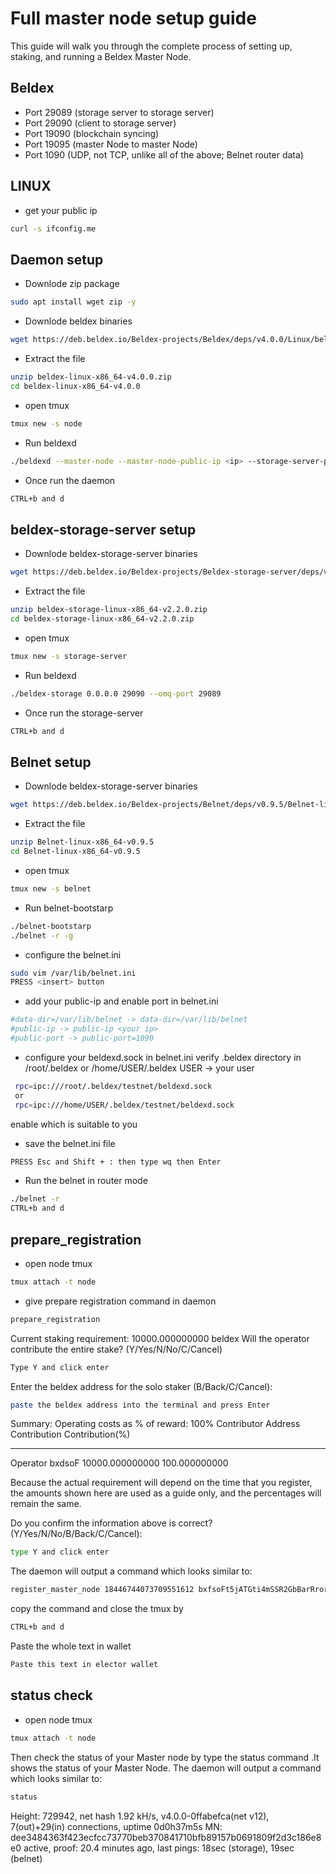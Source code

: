 # Full master node setup guide


This guide will walk you through the complete process of setting up, staking, and running a Beldex Master Node.

## Beldex

- Port 29089 (storage server to storage server)
- Port 29090 (client to storage server)
- Port 19090 (blockchain syncing)
- Port 19095 (master Node to master Node)
- Port 1090 (UDP, not TCP, unlike all of the above; Belnet router data)

## LINUX
- get your public ip
```sh
curl -s ifconfig.me
```
## Daemon setup
 - Downlode zip package
 ```sh
sudo apt install wget zip -y
```
- Downlode beldex binaries
```sh
wget https://deb.beldex.io/Beldex-projects/Beldex/deps/v4.0.0/Linux/beldex-linux-x86_64-v4.0.0.zip
```
- Extract the file
```sh
unzip beldex-linux-x86_64-v4.0.0.zip
cd beldex-linux-x86_64-v4.0.0
```
- open tmux 
```sh
tmux new -s node
```
- Run beldexd
```sh
./beldexd --master-node --master-node-public-ip <ip> --storage-server-port 29090
```
- Once run the daemon 
```sh
CTRL+b and d
```
## beldex-storage-server setup
- Downlode beldex-storage-server binaries
```sh
wget https://deb.beldex.io/Beldex-projects/Beldex-storage-server/deps/v2.2.0/beldex-storage-linux-x86_64-v2.2.0.zip
```
- Extract the file
```sh
unzip beldex-storage-linux-x86_64-v2.2.0.zip
cd beldex-storage-linux-x86_64-v2.2.0.zip
```
- open tmux 
```sh
tmux new -s storage-server
```
- Run beldexd
```sh
./beldex-storage 0.0.0.0 29090 --omq-port 29089
```
- Once run the storage-server
```sh
CTRL+b and d
```


## Belnet setup

- Downlode beldex-storage-server binaries
```sh
wget https://deb.beldex.io/Beldex-projects/Belnet/deps/v0.9.5/Belnet-linux-x86_64-v0.9.5.zip
```
- Extract the file
```sh
unzip Belnet-linux-x86_64-v0.9.5
cd Belnet-linux-x86_64-v0.9.5
```
- open tmux 
```sh
tmux new -s belnet
```
- Run belnet-bootstarp
```sh
./belnet-bootstarp
./belnet -r -g
```
- configure the belnet.ini
```sh
sudo vim /var/lib/belnet.ini
PRESS <insert> button
```
- add your public-ip and enable port in belnet.ini
 ```sh
 #data-dir=/var/lib/belnet -> data-dir=/var/lib/belnet
 #public-ip -> public-ip <your ip>
 #public-port -> public-port=1090
 ```
 - configure your beldexd.sock in belnet.ini
 verify .beldex directory in /root/.beldex or /home/USER/.beldex
  USER -> your user
 ```sh
  rpc=ipc:///root/.beldex/testnet/beldexd.sock 
  or
  rpc=ipc:///home/USER/.beldex/testnet/beldexd.sock
```
  enable which is suitable to you
  - save the belnet.ini file
  ```sh
  PRESS Esc and Shift + : then type wq then Enter
  ```
- Run the belnet in router mode
```sh
./belnet -r
CTRL+b and d
```
## prepare_registration
- open node tmux
```sh
tmux attach -t node
```
- give prepare registration command in daemon
```sh
prepare_registration
```
Current staking requirement: 10000.000000000 beldex
Will the operator contribute the entire stake? (Y/Yes/N/No/C/Cancel)
```sh
Type Y and click enter
```
Enter the beldex address for the solo staker (B/Back/C/Cancel):
```sh
paste the beldex address into the terminal and press Enter
```
Summary:
Operating costs as % of reward: 100%
Contributor     Address  Contribution       Contribution(%)
___________     _______  ____________       _______________
Operator        bxdsoF   10000.000000000    100.000000000

Because the actual requirement will depend on the time that you register, the
amounts shown here are used as a guide only, and the percentages will remain
the same.

Do you confirm the information above is correct? (Y/Yes/N/No/B/Back/C/Cancel):
```sh
type Y and click enter
```
The daemon will output a command which looks similar to:
```sh
register_master_node 18446744073709551612 bxfsoFt5jATGti4mSSR2GbBarRrorBb3rJznj7grJjmBNHVXCRuGNSmAw9ogGFgPWhi8Lf5qMjMcWAThdw2eUWRP2Q3rbgRY7 18426744073709551612 1638876090 dee3484363f443ecfcc73770beb370841710bfb89157b0691809f2d3c186e8e0 f368785551675d4568f09f94a98f810a9541a5811d09c8c8245c59ad0d8e1e07ba7192db7967299cfe183d68dcc0290c54e4facfe9155a483fec6a7378194c09
```
copy the command and close the tmux by
```sh
CTRL+b and d
```
Paste the whole text in wallet
```sh
Paste this text in elector wallet
```
## status check
- open node tmux 
```sh
tmux attach -t node
```

Then check the status of your Master node by type the status command .It shows the status of your Master Node.
The daemon will output a command which looks similar to:
```sh
status
```
Height: 729942, net hash 1.92 kH/s, v4.0.0-0ffabefca(net v12), 7(out)+29(in) connections, uptime 0d0h37m5s
MN: dee3484363f423ecfcc73770beb370841710bfb89157b0691809f2d3c186e8e0 active, proof: 20.4 minutes ago, last pings: 18sec (storage), 19sec (belnet)
